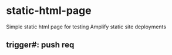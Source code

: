 # static-html-page
Simple static html page for testing Amplify static site deployments

## trigger#: push req
